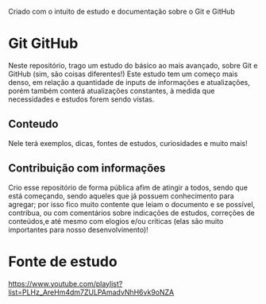 
Criado com o intuito de estudo e documentação sobre o Git e GitHub

# Git GitHub  
Neste repositório, trago um estudo do básico ao mais avançado, sobre Git e GitHub (sim, são coisas diferentes!)
Este estudo tem um começo mais denso, em relação a quantidade de inputs de informações e atualizações, porém também conterá atualizações constantes, à medida que necessidades e estudos forem sendo vistas.

## Conteudo
Nele terá exemplos, dicas, fontes de estudos, curiosidades e muito mais! 

## Contribuição com informações
Crio esse repositório de forma pública afim de atingir a todos, sendo que está começando, sendo aqueles que já possuem conhecimento para agregar; por isso fico muito contente que leiam o documento e se possível, contribua, ou com comentários sobre indicações de estudos, correções de conteúdos,e até mesmo com elogios e/ou críticas (elas são muito importantes para nosso desenvolvimento)! 
 
# Fonte de estudo
 https://www.youtube.com/playlist?list=PLHz_AreHm4dm7ZULPAmadvNhH6vk9oNZA
